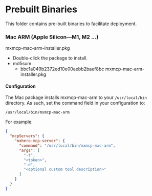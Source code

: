 # Prebuilt Binaries

This folder contains pre-built binaries to facilitate deployment.

### Mac ARM (Apple Silicon—M1, M2 ...) 

mxmcp-mac-arm-installer.pkg

* Double-click the package to install.
* md5sum
  * bbc1a049b2372ed10e00aebb2baef8bc  mxmcp-mac-arm-installer.pkg

#### Configuration

The Mac package installs mxmcp-mac-arm to your `/usr/local/bin` directory. As such, set the command field in your configuration to:

`/usr/local/bin/mxmcp-mac-arm`

For example:

```json
{
  "mcpServers": {
    "mxhero-mcp-server": {
      "command": "/usr/local/bin/mxmcp-mac-arm",
      "args": [
        "-t",
        "<token>",
        "-d",
        "<optional custom tool description>"
      ]
    }
  }
}
```